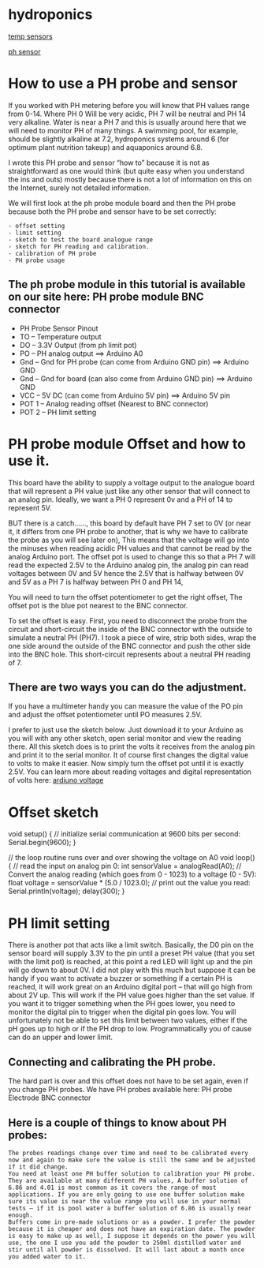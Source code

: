# hydroponics

[temp sensors](https://www.amazon.ca/gp/product/B087NGQFV2/ref=ppx_yo_dt_b_asin_title_o04_s00?ie=UTF8&psc=1)

[ph sensor](https://www.amazon.ca/gp/product/B07RY6SJLQ/ref=ppx_yo_dt_b_asin_title_o03_s00?ie=UTF8&psc=1)


# How to use a PH probe and sensor

If you worked with PH metering before you will know that PH values range from 0-14. Where PH 0 Will be very acidic, PH 7 will be neutral and PH 14 very alkaline. Water is near a PH 7 and this is usually around here that we will need to monitor PH of many things. A swimming pool, for example, should be slightly alkaline at 7.2, hydroponics systems around 6 (for optimum plant nutrition takeup) and aquaponics around 6.8.

I wrote this PH probe and sensor “how to” because it is not as straightforward as one would think (but quite easy when you understand the ins and outs) mostly because there is not a lot of information on this on the Internet, surely not detailed information.

We will first look at the ph probe module board and then the PH probe because both the PH probe and sensor have to be set correctly:

    - offset setting
    - limit setting
    - sketch to test the board analogue range
    - sketch for PH reading and calibration.
    - calibration of PH probe
    - PH probe usage

## The ph probe module in this tutorial is available on our site here: PH probe module BNC connector

 - PH Probe Sensor Pinout
 - TO – Temperature output
 - DO – 3.3V Output (from ph limit pot)
 - PO – PH analog output ==> Arduino A0
 - Gnd – Gnd for PH probe (can come from Arduino GND pin) ==> Arduino GND
 - Gnd  – Gnd for board (can also come from Arduino GND pin) ==> Arduino GND
 - VCC – 5V DC (can come from Arduino 5V pin) ==> Arduino 5V pin
 - POT 1 – Analog reading offset (Nearest to BNC connector)
 - POT 2 – PH limit setting

# PH probe module Offset and how to use it.

This board have the ability to supply a voltage output to the analogue board that will represent a PH value just like any other sensor that will connect to an analog pin. Ideally, we want a PH 0 represent 0v and a PH of 14 to represent 5V.

BUT there is a catch……, this board by default have PH 7 set to 0V (or near it, it differs from one PH probe to another, that is why we have to calibrate the probe as you will see later on), This means that the voltage will go into the minuses when reading acidic PH values and that cannot be read by the analog Arduino port. The offset pot is used to change this so that a PH 7 will read the expected 2.5V to the Arduino analog pin, the analog pin can read voltages between 0V and 5V hence the 2.5V that is halfway between 0V and 5V as a PH 7 is halfway between PH 0 and PH 14,

You will need to turn the offset potentiometer to get the right offset, The offset pot is the blue pot nearest to the BNC connector.

To set the offset is easy. First, you need to disconnect the probe from the circuit and short-circuit the inside of the BNC connector with the outside to simulate a neutral PH (PH7). I took a piece of wire, strip both sides, wrap the one side around the outside of the BNC connector and push the other side into the BNC hole. This short-circuit represents about a neutral PH reading of 7.

## There are two ways you can do the adjustment.

If you have a multimeter handy you can measure the value of the PO pin and adjust the offset potentiometer until  PO measures 2.5V.

I prefer to just use the sketch below. Just download it to your Arduino as you will with any other sketch, open serial monitor and view the reading there. All this sketch does is to print the volts it receives from the analog pin and print it to the serial monitor. It of course first changes the digital value to volts to make it easier. Now simply turn the offset pot until it is exactly 2.5V. You can learn more about reading voltages and digital representation of volts here: [ardiuno voltage ](https://www.arduino.cc/en/Tutorial/ReadAnalogVoltage)

# Offset sketch

void setup() {
 // initialize serial communication at 9600 bits per second:
 Serial.begin(9600);
}

// the loop routine runs over and over showing the voltage on A0
void loop() {
 // read the input on analog pin 0:
 int sensorValue = analogRead(A0);
 // Convert the analog reading (which goes from 0 - 1023) to a voltage (0 - 5V):
 float voltage = sensorValue * (5.0 / 1023.0);
 // print out the value you read:
 Serial.println(voltage);
 delay(300);
}

# PH limit setting

There is another pot that acts like a limit switch. Basically, the D0 pin on the sensor board will supply 3.3V to the pin until a preset PH value (that you set with the limit pot) is reached, at this point a red LED will light up and the pin will go down to about 0V.  I did not play with this much but suppose it can be handy if you want to activate a buzzer or something if a certain PH is reached, it will work great on an Arduino digital port – that will go high from about 2V up. This will work if the PH value goes higher than the set value. If you want it to trigger something when the PH goes lower, you need to monitor the digital pin to trigger when the digital pin goes low. You will unfortunately not be able to set this limit between two values, either if the pH goes up to high or if the PH drop to low. Programmatically you of cause can do an upper and lower limit.

## Connecting and calibrating the PH probe.

The hard part is over and this offset does not have to be set again, even if you change PH probes. We have PH probes available here: PH probe Electrode BNC connector

## Here is a couple of things to know about PH probes:

    The probes readings change over time and need to be calibrated every now and again to make sure the value is still the same and be adjusted if it did change.
    You need at least one PH buffer solution to calibration your PH probe. They are available at many different PH values, A buffer solution of 6.86 and 4.01 is most common as it covers the range of most applications. If you are only going to use one buffer solution make sure its value is near the value range you will use in your normal tests – if it is pool water a buffer solution of 6.86 is usually near enough.
    Buffers come in pre-made solutions or as a powder. I prefer the powder because it is cheaper and does not have an expiration date. The powder is easy to make up as well, I suppose it depends on the power you will use, the one I use you add the powder to 250ml distilled water and stir until all powder is dissolved. It will last about a month once you added water to it.
